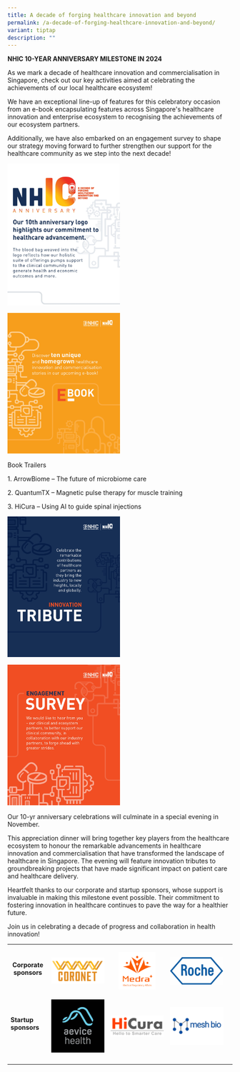 ```yaml
---
title: A decade of forging healthcare innovation and beyond
permalink: /a-decade-of-forging-healthcare-innovation-and-beyond/
variant: tiptap
description: ""
---
```

<p><strong>NHIC 10-YEAR ANNIVERSARY MILESTONE IN 2024</strong>
</p>
<p>As we mark a decade of healthcare innovation and commercialisation in
Singapore, check out our key activities aimed at celebrating the achievements
of our local healthcare ecosystem!</p>
<p>We have an exceptional line-up of features for this celebratory occasion
from an e-book encapsulating features across Singapore's healthcare innovation
and enterprise ecosystem to recognising the achievements of our ecosystem
partners.</p>
<p>Additionally, we have also embarked on an engagement survey to shape our
strategy moving forward to further strengthen our support for the healthcare
community as we step into the next decade!</p>
<p></p>
<div class="isomer-image-wrapper">
<img style="width: 50%;" height="auto" width="100%" alt="" src="/images/10 year anniversary/Logo_.jpg">
</div>
<p></p>
<div class="isomer-image-wrapper">
<img style="width: 50%;" height="auto" width="100%" alt="" src="/images/10 year anniversary/Ebook.jpg">
</div>
<p>Book Trailers</p>
<p>1. ArrowBiome – The future of microbiome care</p>
<p>2. QuantumTX – Magnetic pulse therapy for muscle training</p>
<p>3. HiCura – Using AI to guide spinal injections</p>
<p></p>
<div class="isomer-image-wrapper">
<img style="width: 50%;" height="auto" width="100%" alt="" src="/images/10 year anniversary/Tribute.jpg">
</div>
<p></p>
<p></p>
<div class="isomer-image-wrapper">
<img style="width: 50%;" height="auto" width="100%" alt="" src="/images/10 year anniversary/Survey.jpg">
</div>
<p></p>
<p>Our 10-yr anniversary celebrations will culminate in a special evening
in November.</p>
<p>This appreciation dinner will bring together key players from the healthcare
ecosystem to honour the remarkable advancements in healthcare innovation
and commercialisation that have transformed the landscape of healthcare
in Singapore. The evening will feature innovation tributes to groundbreaking
projects that have made significant impact on patient care and healthcare
delivery.</p>
<p>Heartfelt thanks to our corporate and startup sponsors, whose support
is invaluable in making this milestone event possible. Their commitment
to fostering innovation in healthcare continues to pave the way for a healthier
future.</p>
<p>Join us in celebrating a decade of progress and collaboration in health
innovation!</p>
<table style="minWidth: 125px">
<colgroup>
<col>
<col>
<col>
<col>
<col>
</colgroup>
<tbody>
<tr>
<th rowspan="1" colspan="1">
<p>Corporate sponsors</p>
</th>
<th rowspan="1" colspan="1">
<p></p>
<div class="isomer-image-wrapper">
<img style="width: 100%" height="auto" width="100%" alt="" src="/images/10 year anniversary/Coronet.png">
</div>
</th>
<th rowspan="1" colspan="1">
<p></p>
<div class="isomer-image-wrapper">
<img style="width: 70%;" height="auto" width="100%" alt="" src="/images/10 year anniversary/Medraplus.png">
</div>
</th>
<th rowspan="1" colspan="1">
<p></p>
<div class="isomer-image-wrapper">
<img style="width: 100%" height="auto" width="100%" alt="" src="/images/10 year anniversary/Roche_sharp.jpg">
</div>
</th>
<th rowspan="1" colspan="1">
<p></p>
</th>
</tr>
<tr>
<td rowspan="1" colspan="1">
<p><strong>Startup sponsors</strong>
</p>
</td>
<td rowspan="1" colspan="1">
<p></p>
<div class="isomer-image-wrapper">
<img style="width: 100%;" height="auto" width="100%" alt="" src="/images/10 year anniversary/Aevice.jpg">
</div>
</td>
<td rowspan="1" colspan="1">
<p></p>
<div class="isomer-image-wrapper">
<img style="width: 100%" height="auto" width="100%" alt="" src="/images/10 year anniversary/HiCura.png">
</div>
</td>
<td rowspan="1" colspan="1">
<p></p>
<div class="isomer-image-wrapper">
<img style="width: 100%" height="auto" width="100%" alt="" src="/images/10 year anniversary/Mesh_Bio.png">
</div>
</td>
<td rowspan="1" colspan="1">
<p></p>
</td>
</tr>
<tr>
<td rowspan="1" colspan="1">
<p></p>
</td>
<td rowspan="1" colspan="1">
<p></p>
</td>
<td rowspan="1" colspan="1">
<p></p>
</td>
<td rowspan="1" colspan="1">
<p></p>
</td>
<td rowspan="1" colspan="1">
<p></p>
</td>
</tr>
</tbody>
</table>
<p></p>